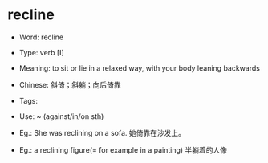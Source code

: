 # recline

- Word: recline

- Type: verb [I]
- Meaning: to sit or lie in a relaxed way, with your body leaning backwards
- Chinese: 斜倚；斜躺；向后倚靠
- Tags: 
- Use: ~ (against/in/on sth)
- Eg.: She was reclining on a sofa. 她倚靠在沙发上。
- Eg.: a reclining figure(= for example in a painting) 半躺着的人像

